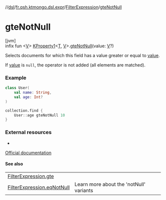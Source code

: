 //[dsl](../../../index.md)/[fr.qsh.ktmongo.dsl.expr](../index.md)/[FilterExpression](index.md)/[gteNotNull](gte-not-null.md)

# gteNotNull

[jvm]\
infix fun &lt;[V](gte-not-null.md)&gt; [KProperty1](https://kotlinlang.org/api/latest/jvm/stdlib/kotlin.reflect/-k-property1/index.html)&lt;[T](index.md), [V](gte-not-null.md)&gt;.[gteNotNull](gte-not-null.md)(value: [V](gte-not-null.md)?)

Selects documents for which this field has a value greater or equal to [value](gte-not-null.md).

If [value](gte-not-null.md) is `null`, the operator is not added (all elements are matched).

### Example

```kotlin
class User(
	val name: String,
	val age: Int?
)

collection.find {
	User::age gteNotNull 10
}
```

### External resources

-
[Official documentation](https://www.mongodb.com/docs/manual/reference/operator/query/gte/)

#### See also

|                                              |                                         |
|----------------------------------------------|-----------------------------------------|
| [FilterExpression.gte](gte.md)               |                                         |
| [FilterExpression.eqNotNull](eq-not-null.md) | Learn more about the 'notNull' variants |
